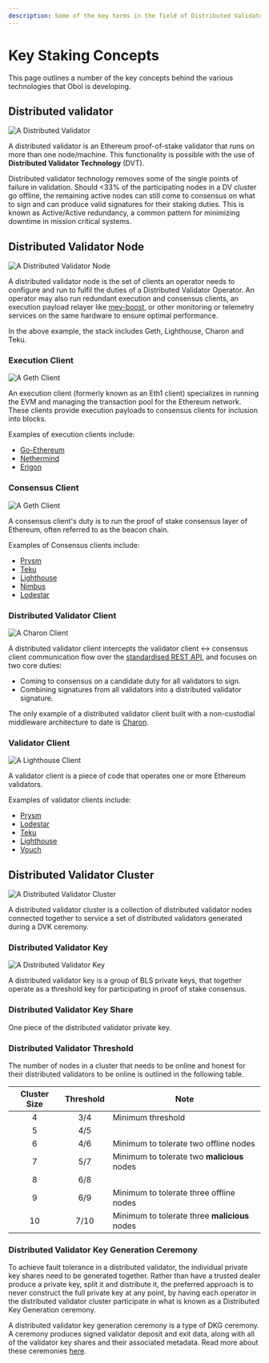 ```yaml
---
description: Some of the key terms in the field of Distributed Validator Technology
---
```


# Key Staking Concepts

This page outlines a number of the key concepts behind the various technologies that Obol is developing.

## Distributed validator

![A Distributed Validator](../../img/32Eth.png)

A distributed validator is an Ethereum proof-of-stake validator that runs on more than one node/machine. This functionality is possible with the use of **Distributed Validator Technology** (DVT).

Distributed validator technology removes some of the single points of failure in validation. Should <33% of the participating nodes in a DV cluster go offline, the remaining active nodes can still come to consensus on what to sign and can produce valid signatures for their staking duties. This is known as Active/Active redundancy, a common pattern for minimizing downtime in mission critical systems.

## Distributed Validator Node

![A Distributed Validator Node](../../img/DVNode.png)

A distributed validator node is the set of clients an operator needs to configure and run to fulfil the duties of a Distributed Validator Operator. An operator may also run redundant execution and consensus clients, an execution payload relayer like [mev-boost](https://github.com/flashbots/mev-boost), or other monitoring or telemetry services on the same hardware to ensure optimal performance.

In the above example, the stack includes Geth, Lighthouse, Charon and Teku.

### Execution Client

![A Geth Client](../../img/ExecutionClientNethermind.png)

An execution client (formerly known as an Eth1 client) specializes in running the EVM and managing the transaction pool for the Ethereum network. These clients provide execution payloads to consensus clients for inclusion into blocks.

Examples of execution clients include:

* [Go-Ethereum](https://geth.ethereum.org/)
* [Nethermind](https://docs.nethermind.io/)
* [Erigon](https://github.com/ledgerwatch/erigon)

### Consensus Client

![A Geth Client](../../img/ConsensusClientLighthouse.png)

A consensus client's duty is to run the proof of stake consensus layer of Ethereum, often referred to as the beacon chain.

Examples of Consensus clients include:

* [Prysm](https://docs.prylabs.network/docs/how-prysm-works/beacon-node)
* [Teku](https://docs.teku.consensys.net/en/stable/)
* [Lighthouse](https://lighthouse-book.sigmaprime.io/api-bn.html)
* [Nimbus](https://nimbus.guide/)
* [Lodestar](https://github.com/ChainSafe/lodestar)

### Distributed Validator Client

![A Charon Client](../../img/DVClientCharon.png)

A distributed validator client intercepts the validator client ↔ consensus client communication flow over the [standardised REST API](https://ethereum.github.io/beacon-APIs/#/ValidatorRequiredApi), and focuses on two core duties:

* Coming to consensus on a candidate duty for all validators to sign.
* Combining signatures from all validators into a distributed validator signature.

The only example of a distributed validator client built with a non-custodial middleware architecture to date is [Charon](../charon/intro/).

### Validator Client

![A Lighthouse Client](../../img/ValidatorClientLodestar.png)

A validator client is a piece of code that operates one or more Ethereum validators.

Examples of validator clients include:

* [Prysm](https://docs.prylabs.network/docs/how-prysm-works/prysm-validator-client/)
* [Lodestar](https://github.com/ChainSafe/lodestar)
* [Teku](https://docs.teku.consensys.net/en/stable/)
* [Lighthouse](https://lighthouse-book.sigmaprime.io/api-vc.html)
* [Vouch](https://www.attestant.io/posts/introducing-vouch/)

## Distributed Validator Cluster

![A Distributed Validator Cluster](../../img/DVCluster.png)

A distributed validator cluster is a collection of distributed validator nodes connected together to service a set of distributed validators generated during a DVK ceremony.

### Distributed Validator Key

![A Distributed Validator Key](../../img/ThresholdSigning.png)

A distributed validator key is a group of BLS private keys, that together operate as a threshold key for participating in proof of stake consensus.

### Distributed Validator Key Share

One piece of the distributed validator private key.

### Distributed Validator Threshold

The number of nodes in a cluster that needs to be online and honest for their distributed validators to be online is outlined in the following table.

| Cluster Size | Threshold | Note                                          |
| :----------: | :-------: | --------------------------------------------- |
|       4      |    3/4    | Minimum threshold                             |
|       5      |    4/5    |                                               |
|       6      |    4/6    | Minimum to tolerate two offline nodes         |
|       7      |    5/7    | Minimum to tolerate two **malicious** nodes   |
|       8      |    6/8    |                                               |
|       9      |    6/9    | Minimum to tolerate three offline nodes       |
|      10      |    7/10   | Minimum to tolerate three **malicious** nodes |

### Distributed Validator Key Generation Ceremony

To achieve fault tolerance in a distributed validator, the individual private key shares need to be generated together. Rather than have a trusted dealer produce a private key, split it and distribute it, the preferred approach is to never construct the full private key at any point, by having each operator in the distributed validator cluster participate in what is known as a Distributed Key Generation ceremony.

A distributed validator key generation ceremony is a type of DKG ceremony. A ceremony produces signed validator deposit and exit data, along with all of the validator key shares and their associated metadata. Read more about these ceremonies [here](../charon/dkg/).
